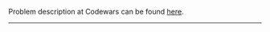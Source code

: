 Problem description at Codewars can be found
[here](https://www.codewars.com/kata/586ee462d0982081bf001f07/train/python).

-------------


